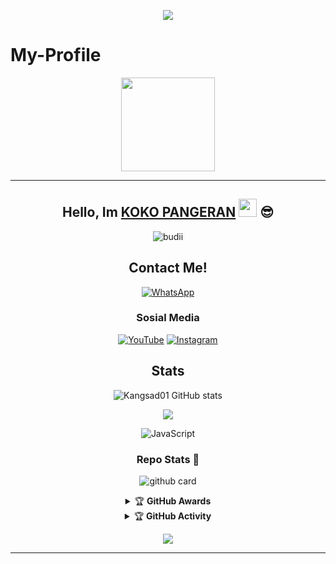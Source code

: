 <p align="center">
<a href="https://api-syafa.herokuapp.com"><img align="center" src="https://github-cardname.caliph.my.id/api?name=koko%20pangeran&description=Hi,%20i%27m%20koko%20pangeram%20and%20i%27m%20just%20a%20newbie%20programmer%20Nice%20to%20meet%20you%20%F0%9F%91%8B&image=https://avatars.githubusercontent.com/MendingTuru&usqp=CAU&backgroundColor=%23ecf0f1&instagram=@kokopangeran_&github=mendingturu&pattern=ticTacToe&colorPattern=%23eaeaea&site=api-syafa.herokuapp.com"/></a>
</p>



# My-Profile

<p align="center">
<img src="https://avatars.githubusercontent.com/mendingturu" width="150" height="150"/>
</p>

<div align="center">

---
## Hello, Im [KOKO PANGERAN](https://instagram.com/kokopangeran_) <img src="https://github.com/TheDudeThatCode/TheDudeThatCode/blob/master/Assets/Hi.gif" width="29px"> :sunglasses:

<p align="center">
  <img src="http://readme-typing-svg.herokuapp.com?color=%230B80F7&center=true&vCenter=true&multiline=false&lines=Hello+there!.;My+name+is+KokoPangeran;Learning++JavaScript.;jangan+bully+saia%2C++Bwang+%3A).;Thank+you+for+your+attention." alt="budii">
</p>

## Contact Me!
[![WhatsApp](https://img.shields.io/badge/WhatsApp-25D366?style=for-the-badge&logo=whatsapp&logoColor=white)](https://wa.me/6283863727745)

### Sosial Media
[![YouTube](https://img.shields.io/badge/KOKO-PANGERAN-red?style=for-the-badge&logo=youtube&logoColor=white)](https://youtube.com/channel/UC_nKNU3Htf4Bp_wkhj3pVXQ)
[![Instagram](https://img.shields.io/badge/KOKO-PANGERAN-black?style=for-the-badge&logo=instagram&logoColor=white)](https://instagram.com/kokopangeran_)

## Stats
![Kangsad01 GitHub stats](https://github-readme-stats.vercel.app/api?username=MendingTuru&show_icons=true&theme=radical)
<p align="center"><a href="https://github.com/MendingTuru"><img src="https://github-readme-stats.vercel.app/api/top-langs/?username=MendingTuru&theme=radical&layout=compact"></a></p>
<img alt="JavaScript" src="https://img.shields.io/badge/javascript%20-%23323330.svg?&style=for-the-badge&logo=javascript&logoColor=%23F7DF1E"/>

### Repo Stats 🔭
![github card](https://github-readme-stats.vercel.app/api/pin/?username=MendingTuru&repo=Meilana-MD4&theme=dark)


<details>
    <summary>&#127942 <b>GitHub Awards</b></summary><br/>

![Github Trophy](https://github-profile-trophy.vercel.app/?username=MendingTuru)

</details>

<details>
    <summary>&#127942 <b>GitHub Activity</b></summary><br/>

![Metrics](https://metrics.lecoq.io/MendingTuru?template=classic&repositories.forks=true&languages=1&languages.colors=github&languages.threshold=0%25&config.timezone=Asia%2Fjakarta)

</details> 

![](https://visitor-badge.glitch.me/badge?page_id=MendingTuru)

---


